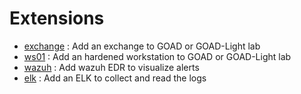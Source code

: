 # Extensions

- [exchange](exchange.md) : Add an exchange to GOAD or GOAD-Light lab
- [ws01](ws01.md) : Add an hardened workstation to GOAD or GOAD-Light lab
- [wazuh](wazuh.md) : Add wazuh EDR to visualize alerts
- [elk](elk.md) : Add an ELK to collect and read the logs
